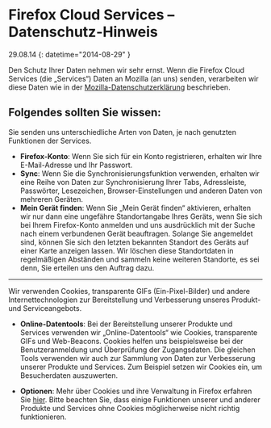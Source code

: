 # Firefox Cloud Services – Datenschutz-Hinweis

29.08.14
{: datetime="2014-08-29" }

Den Schutz Ihrer Daten nehmen wir sehr ernst. Wenn die Firefox Cloud Services (die „Services“) Daten an Mozilla (an uns) senden, verarbeiten wir diese Daten wie in der [Mozilla-Datenschutzerklärung](https://www.mozilla.org/privacy/) beschrieben.

## Folgendes sollten Sie wissen:

Sie senden uns unterschiedliche Arten von Daten, je nach genutzten Funktionen der Services.

* **Firefox-Konto**: Wenn Sie sich für ein Konto registrieren, erhalten wir Ihre E-Mail-Adresse und Ihr Passwort.
* **Sync**: Wenn Sie die Synchronisierungsfunktion verwenden, erhalten wir eine Reihe von Daten zur Synchronisierung Ihrer Tabs, Adressleiste, Passwörter, Lesezeichen, Browser-Einstellungen und anderen Daten von mehreren Geräten.
* **Mein Gerät finden**: Wenn Sie „Mein Gerät finden“ aktivieren, erhalten wir nur dann eine ungefähre Standortangabe Ihres Geräts, wenn Sie sich bei Ihrem Firefox-Konto anmelden und uns ausdrücklich mit der Suche nach einem verbundenen Gerät beauftragen. Solange Sie angemeldet sind, können Sie sich den letzten bekannten Standort des Geräts auf einer Karte anzeigen lassen. Wir löschen diese Standortdaten in regelmäßigen Abständen und sammeln keine weiteren Standorte, es sei denn, Sie erteilen uns den Auftrag dazu.

---------------------------------------

Wir verwenden Cookies, transparente GIFs (Ein-Pixel-Bilder) und andere Internettechnologien zur Bereitstellung und Verbesserung unseres Produkt- und Serviceangebots.

* **Online-Datentools**: Bei der Bereitstellung unserer Produkte und Services verwenden wir „Online-Datentools“ wie Cookies, transparente GIFs und Web-Beacons. Cookies helfen uns beispielsweise bei der Benutzeranmeldung und Überprüfung der Zugangsdaten. Die gleichen Tools verwenden wir auch zur Sammlung von Daten zur Verbesserung unserer Produkte und Services. Zum Beispiel setzen wir Cookies ein, um Besucherdaten auszuwerten.

* **Optionen**: Mehr über Cookies und ihre Verwaltung in Firefox erfahren Sie [hier](https://support.mozilla.org/de/kb/cookies-informationen-websites-auf-ihrem-computer). Bitte beachten Sie, dass einige Funktionen unserer und anderer Produkte und Services ohne Cookies möglicherweise nicht richtig funktionieren.

